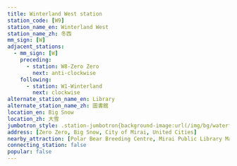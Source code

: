 ```yaml
---
title: Winterland West station
station_code: [W9]
station_name_en: Winterland West
station_name_zh: 冬西
mm_sign: [W]
adjacent_stations:
  - mm_sign: [W]
    preceding:
      - station: W8-Zero Zero
        next: anti-clockwise
    following:
      - station: W1-Winterland
        next: clockwise
alternate_station_name_en: Library
alternate_station_name_zh: 圖書館
location_en: Big Snow
location_zh: 大雪
jumbotron_style: .station-jumbotron{background-image:url(/img/bg/waterfallline.png);background-repeat:no-repeat;background-size:100% 10px;background-position:0 130px}
address: [Zero Zero, Big Snow, City of Mirai, United Cities]
nearby_attraction: [Polar Bear Breeding Centre, Mirai Public Library Main Branch, United Cities Gene Vault]
connecting_station: false
popular: false
---
```


